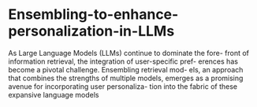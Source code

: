# Ensembling-to-enhance-personalization-in-LLMs
As Large Language Models (LLMs) continue to dominate the fore-
front of information retrieval, the integration of user-specific pref-
erences has become a pivotal challenge. Ensembling retrieval mod-
els, an approach that combines the strengths of multiple models,
emerges as a promising avenue for incorporating user personaliza-
tion into the fabric of these expansive language models
